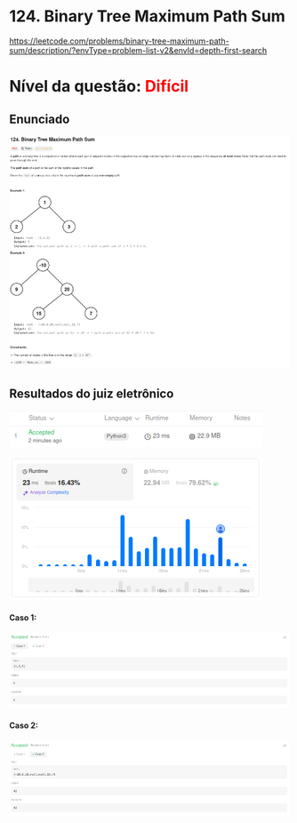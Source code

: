# 124. Binary Tree Maximum Path Sum

https://leetcode.com/problems/binary-tree-maximum-path-sum/description/?envType=problem-list-v2&envId=depth-first-search

# Nível da questão:  <span style="color: Red;">Difícil</span>

## Enunciado

![](/Assets/Q2_dificil/Q2_enunciado.png)

## Resultados do juiz eletrônico
![](/Assets/Q2_dificil/Q2_resultado.png)

![](/Assets/Q2_dificil/Q2_status.png)

#### Caso 1:
![](/Assets/Q2_dificil/Q2_case1.png)

#### Caso 2:
![](/Assets/Q2_dificil/Q2_case2.png)
